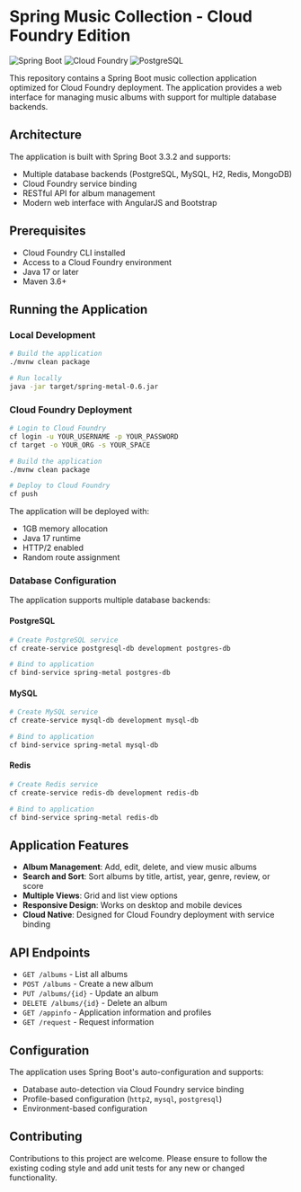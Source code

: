 # Spring Music Collection - Cloud Foundry Edition

![Spring Boot](https://img.shields.io/badge/Spring%20Boot-3.3.2-brightgreen.svg)
![Cloud Foundry](https://img.shields.io/badge/Cloud%20Foundry-blue.svg)
![PostgreSQL](https://img.shields.io/badge/postgres-15.1-red.svg)

This repository contains a Spring Boot music collection application optimized for Cloud Foundry deployment. The application provides a web interface for managing music albums with support for multiple database backends.

## Architecture

The application is built with Spring Boot 3.3.2 and supports:
- Multiple database backends (PostgreSQL, MySQL, H2, Redis, MongoDB)
- Cloud Foundry service binding
- RESTful API for album management
- Modern web interface with AngularJS and Bootstrap

## Prerequisites
- Cloud Foundry CLI installed
- Access to a Cloud Foundry environment
- Java 17 or later
- Maven 3.6+

## Running the Application

### Local Development

```bash
# Build the application
./mvnw clean package

# Run locally
java -jar target/spring-metal-0.6.jar
```

### Cloud Foundry Deployment

```bash
# Login to Cloud Foundry
cf login -u YOUR_USERNAME -p YOUR_PASSWORD
cf target -o YOUR_ORG -s YOUR_SPACE

# Build the application
./mvnw clean package

# Deploy to Cloud Foundry
cf push
```

The application will be deployed with:
- 1GB memory allocation
- Java 17 runtime
- HTTP/2 enabled
- Random route assignment

### Database Configuration

The application supports multiple database backends:

#### PostgreSQL
```bash
# Create PostgreSQL service
cf create-service postgresql-db development postgres-db

# Bind to application
cf bind-service spring-metal postgres-db
```

#### MySQL
```bash
# Create MySQL service
cf create-service mysql-db development mysql-db

# Bind to application
cf bind-service spring-metal mysql-db
```

#### Redis
```bash
# Create Redis service
cf create-service redis-db development redis-db

# Bind to application
cf bind-service spring-metal redis-db
```

## Application Features

- **Album Management**: Add, edit, delete, and view music albums
- **Search and Sort**: Sort albums by title, artist, year, genre, review, or score
- **Multiple Views**: Grid and list view options
- **Responsive Design**: Works on desktop and mobile devices
- **Cloud Native**: Designed for Cloud Foundry deployment with service binding

## API Endpoints

- `GET /albums` - List all albums
- `POST /albums` - Create a new album
- `PUT /albums/{id}` - Update an album
- `DELETE /albums/{id}` - Delete an album
- `GET /appinfo` - Application information and profiles
- `GET /request` - Request information

## Configuration

The application uses Spring Boot's auto-configuration and supports:
- Database auto-detection via Cloud Foundry service binding
- Profile-based configuration (`http2`, `mysql`, `postgresql`)
- Environment-based configuration

## Contributing
Contributions to this project are welcome. Please ensure to follow the existing coding style and add unit tests for any new or changed functionality.


